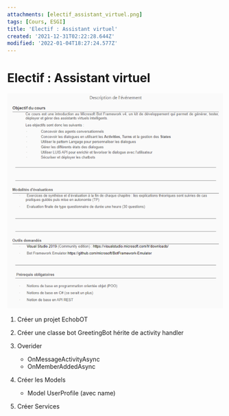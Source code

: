 ```yaml
---
attachments: [electif_assistant_virtuel.png]
tags: [Cours, ESGI]
title: 'Electif : Assistant virtuel'
created: '2021-12-31T02:22:28.644Z'
modified: '2022-01-04T18:27:24.577Z'
---
```


# Electif : Assistant virtuel

![sujet](../.././attachments/electif_assistant_virtuel.png)

1. Créer un projet EchobOT 

2. Créer une classe bot GreetingBot hérite de activity handler 
3. Overider
    * OnMessageActivityAsync 
    * OnMemberAddedAsync 

   

4. Créer les Models 
    * Model UserProfile (avec name) 
5. Créer Services 
